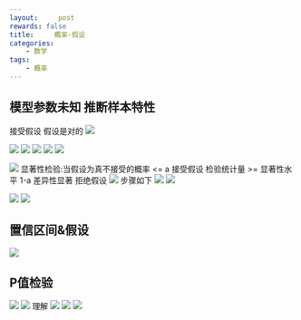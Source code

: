 ```yaml
---
layout:     post
rewards: false
title:     概率-假设
categories:
    - 数学
tags:
    - 概率
---
```


## 模型参数未知 推断样本特性

接受假设 假设是对的
![](https://cdn.jsdelivr.net/gh/631068264/img/006tNbRwgy1fudnu19xk0j31kw143wjj.jpg)

![](https://cdn.jsdelivr.net/gh/631068264/img/006tNbRwgy1fudnu4cnufj31kw0cqq4p.jpg)
![](https://cdn.jsdelivr.net/gh/631068264/img/006tNbRwgy1fudnu83emcj31kw0ehjsp.jpg)
![](https://cdn.jsdelivr.net/gh/631068264/img/006tNbRwgy1fudnud2hrpj31ko07q0tk.jpg)
![](https://cdn.jsdelivr.net/gh/631068264/img/006tNbRwgy1fudnugdb9uj31kw0jr0um.jpg)
![](https://cdn.jsdelivr.net/gh/631068264/img/006tNbRwgy1fudnujh7mnj31kw0q6wg3.jpg)

![](https://cdn.jsdelivr.net/gh/631068264/img/006tNbRwgy1fudnuobqvlj31kw0n6mzr.jpg)
显著性检验:当假设为真不接受的概率 <= a 接受假设
检验统计量 >= 显著性水平 1-a 差异性显著 拒绝假设
![](https://cdn.jsdelivr.net/gh/631068264/img/006tNbRwgy1fudnus5hbkj31kw0j7dhp.jpg)
步骤如下
![](https://cdn.jsdelivr.net/gh/631068264/img/006tNbRwgy1fudnuw1remj314g0a8wff.jpg)
![](https://cdn.jsdelivr.net/gh/631068264/img/006tNbRwgy1fudnuywdgnj316s02gt8u.jpg)

![](https://cdn.jsdelivr.net/gh/631068264/img/006tNbRwgy1fudnv2f6v4j31dq0xsjtk.jpg)
![](https://cdn.jsdelivr.net/gh/631068264/img/006tNbRwgy1fudnv5eyyyj31ea13ugoa.jpg)



## 置信区间&假设
![](https://cdn.jsdelivr.net/gh/631068264/img/006tNbRwgy1fudnvf2e13j31kw1460wi.jpg)
## P值检验
![](https://cdn.jsdelivr.net/gh/631068264/img/006tNbRwgy1fudnvr1e0qj31f206st98.jpg)
![](https://cdn.jsdelivr.net/gh/631068264/img/006tNbRwgy1fudnvuaw4cj31ei0ds406.jpg)
理解
![](https://cdn.jsdelivr.net/gh/631068264/img/006tNbRwgy1fudnvxxgfxj31fc06odgt.jpg)
![](https://cdn.jsdelivr.net/gh/631068264/img/006tNbRwgy1fudnw1dojqj31dy09mmyg.jpg)
![](https://cdn.jsdelivr.net/gh/631068264/img/006tNbRwgy1fudnw4gzjtj31ec09s75r.jpg)